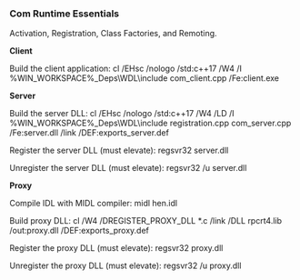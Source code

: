 ### Com Runtime Essentials

Activation, Registration, Class Factories, and Remoting.

**Client**

Build the client application:
    cl /EHsc /nologo /std:c++17 /W4 /I %WIN_WORKSPACE%\_Deps\WDL\include com_client.cpp /Fe:client.exe

**Server**

Build the server DLL:
    cl /EHsc /nologo /std:c++17 /W4 /LD /I %WIN_WORKSPACE%\_Deps\WDL\include registration.cpp com_server.cpp /Fe:server.dll /link /DEF:exports_server.def

Register the server DLL (must elevate):
    regsvr32 server.dll

Unregister the server DLL (must elevate):
    regsvr32 /u server.dll

**Proxy**

Compile IDL with MIDL compiler:
    midl hen.idl

Build proxy DLL:
    cl /W4 /DREGISTER_PROXY_DLL *.c /link /DLL rpcrt4.lib /out:proxy.dll /DEF:exports_proxy.def

Register the proxy DLL (must elevate):
    regsvr32 proxy.dll

Unregister the proxy DLL (must elevate):
    regsvr32 /u proxy.dll